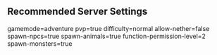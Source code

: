 
## Recommended Server Settings


gamemode=adventure
pvp=true
difficulty=normal
allow-nether=false
spawn-npcs=true
spawn-animals=true
function-permission-level=2
spawn-monsters=true



